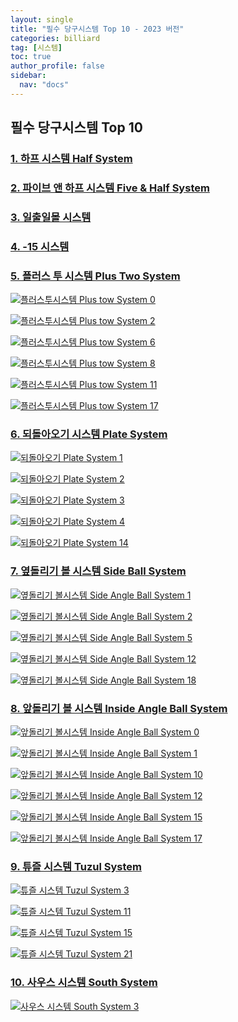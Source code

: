 ```yaml
---
layout: single
title: "필수 당구시스템 Top 10 - 2023 버전"
categories: billiard
tag: [시스템] 
toc: true
author_profile: false
sidebar:
  nav: "docs"
---
```


## 필수 당구시스템 Top 10

### [1. 하프 시스템 Half System](https://bhkyung.github.io/billiard/half-system/)

### [2. 파이브 앤 하프 시스템 Five & Half System](https://bhkyung.github.io/billiard/%ED%8C%8C%EC%9D%B4%EB%B8%8C%EC%95%A4%ED%95%98%ED%94%84%EC%8B%9C%EC%8A%A4%ED%85%9C/)

### [3. 일출일몰 시스템](https://bhkyung.github.io/billiard/%EC%9D%BC%EC%B6%9C%EC%9D%BC%EB%AA%B0%EC%8B%9C%EC%8A%A4%ED%85%9C/)

### [4. -15 시스템](https://bhkyung.github.io/billiard/%EB%A7%88%EC%9D%B4%EB%84%88%EC%8A%A4-15-%EC%8B%9C%EC%8A%A4%ED%85%9C/)

### [5. 플러스 투 시스템 Plus Two System](https://bhkyung.github.io/billiard/%ED%94%8C%EB%9F%AC%EC%8A%A4%ED%88%AC%EC%8B%9C%EC%8A%A4%ED%85%9C-Plus-System/)

[![플러스투시스템 Plus tow System 0](/images/%ED%94%8C%EB%9F%AC%EC%8A%A4%ED%88%AC%20%EC%8B%9C%EC%8A%A4%ED%85%9C(Plus%20two%20System)_0.png)](/images/%ED%94%8C%EB%9F%AC%EC%8A%A4%ED%88%AC%20%EC%8B%9C%EC%8A%A4%ED%85%9C(Plus%20two%20System)_0.png)

[![플러스투시스템 Plus tow System 2](/images/%ED%94%8C%EB%9F%AC%EC%8A%A4%ED%88%AC%20%EC%8B%9C%EC%8A%A4%ED%85%9C(Plus%20two%20System)_2.png)](/images/%ED%94%8C%EB%9F%AC%EC%8A%A4%ED%88%AC%20%EC%8B%9C%EC%8A%A4%ED%85%9C(Plus%20two%20System)_2.png)

[![플러스투시스템 Plus tow System 6](/images/%ED%94%8C%EB%9F%AC%EC%8A%A4%ED%88%AC%20%EC%8B%9C%EC%8A%A4%ED%85%9C(Plus%20two%20System)_6.png)](/images/%ED%94%8C%EB%9F%AC%EC%8A%A4%ED%88%AC%20%EC%8B%9C%EC%8A%A4%ED%85%9C(Plus%20two%20System)_6.png)

[![플러스투시스템 Plus tow System 8](/images/%ED%94%8C%EB%9F%AC%EC%8A%A4%ED%88%AC%20%EC%8B%9C%EC%8A%A4%ED%85%9C(Plus%20two%20System)_8.png)](/images/%ED%94%8C%EB%9F%AC%EC%8A%A4%ED%88%AC%20%EC%8B%9C%EC%8A%A4%ED%85%9C(Plus%20two%20System)_8.png)

[![플러스투시스템 Plus tow System 11](/images/%ED%94%8C%EB%9F%AC%EC%8A%A4%ED%88%AC%20%EC%8B%9C%EC%8A%A4%ED%85%9C(Plus%20two%20System)_11.png)](/images/%ED%94%8C%EB%9F%AC%EC%8A%A4%ED%88%AC%20%EC%8B%9C%EC%8A%A4%ED%85%9C(Plus%20two%20System)_11.png)

[![플러스투시스템 Plus tow System 17](/images/%ED%94%8C%EB%9F%AC%EC%8A%A4%ED%88%AC%20%EC%8B%9C%EC%8A%A4%ED%85%9C(Plus%20two%20System)_17.png)](/images/%ED%94%8C%EB%9F%AC%EC%8A%A4%ED%88%AC%20%EC%8B%9C%EC%8A%A4%ED%85%9C(Plus%20two%20System)_17.png)

### [6. 되돌아오기 시스템 Plate System](https://bhkyung.github.io/billiard/%EB%90%98%EB%8F%8C%EC%95%84%EC%98%A4%EA%B8%B0/)

[![되돌아오기 Plate System 1](/images/%EB%90%98%EB%8F%8C%EC%95%84%EC%98%A4%EA%B8%B0%20%EC%8B%9C%EC%8A%A4%ED%85%9C(plate%20system)_1.png)](/images/%EB%90%98%EB%8F%8C%EC%95%84%EC%98%A4%EA%B8%B0%20%EC%8B%9C%EC%8A%A4%ED%85%9C(plate%20system)_1.png)

[![되돌아오기 Plate System 2](/images/%EB%90%98%EB%8F%8C%EC%95%84%EC%98%A4%EA%B8%B0%20%EC%8B%9C%EC%8A%A4%ED%85%9C(plate%20system)_2.png)](/images/%EB%90%98%EB%8F%8C%EC%95%84%EC%98%A4%EA%B8%B0%20%EC%8B%9C%EC%8A%A4%ED%85%9C(plate%20system)_2.png)

[![되돌아오기 Plate System 3](/images/%EB%90%98%EB%8F%8C%EC%95%84%EC%98%A4%EA%B8%B0%20%EC%8B%9C%EC%8A%A4%ED%85%9C(plate%20system)_3.png)](/images/%EB%90%98%EB%8F%8C%EC%95%84%EC%98%A4%EA%B8%B0%20%EC%8B%9C%EC%8A%A4%ED%85%9C(plate%20system)_3.png)

[![되돌아오기 Plate System 4](/images/%EB%90%98%EB%8F%8C%EC%95%84%EC%98%A4%EA%B8%B0%20%EC%8B%9C%EC%8A%A4%ED%85%9C(plate%20system)_4.png)](/images/%EB%90%98%EB%8F%8C%EC%95%84%EC%98%A4%EA%B8%B0%20%EC%8B%9C%EC%8A%A4%ED%85%9C(plate%20system)_4.png)

[![되돌아오기 Plate System 14](/images/%EB%90%98%EB%8F%8C%EC%95%84%EC%98%A4%EA%B8%B0%20%EC%8B%9C%EC%8A%A4%ED%85%9C(plate%20system)_14.png)](/images/%EB%90%98%EB%8F%8C%EC%95%84%EC%98%A4%EA%B8%B0%20%EC%8B%9C%EC%8A%A4%ED%85%9C(plate%20system)_14.png)
    
### [7. 옆돌리기 볼 시스템 Side Ball System](https://bhkyung.github.io/billiard/%EC%98%86%EB%8F%8C%EB%A6%AC%EA%B8%B0-%EB%B3%BC%EC%8B%9C%EC%8A%A4%ED%85%9C/)

[![옆돌리기 볼시스템 Side Angle Ball System 1](/images/%EC%98%86%EB%8F%8C%EB%A6%AC%EA%B8%B0%20%EB%B3%BC%EC%8B%9C%EC%8A%A4%ED%85%9C(Side%20Angle%20Ball%20System)_1.png)](/images/%EC%98%86%EB%8F%8C%EB%A6%AC%EA%B8%B0%20%EB%B3%BC%EC%8B%9C%EC%8A%A4%ED%85%9C(Side%20Angle%20Ball%20System)_1.png)

[![옆돌리기 볼시스템 Side Angle Ball System 2](/images/%EC%98%86%EB%8F%8C%EB%A6%AC%EA%B8%B0%20%EB%B3%BC%EC%8B%9C%EC%8A%A4%ED%85%9C(Side%20Angle%20Ball%20System)_2.png)](/images/%EC%98%86%EB%8F%8C%EB%A6%AC%EA%B8%B0%20%EB%B3%BC%EC%8B%9C%EC%8A%A4%ED%85%9C(Side%20Angle%20Ball%20System)_2.png)

[![옆돌리기 볼시스템 Side Angle Ball System 5](/images/%EC%98%86%EB%8F%8C%EB%A6%AC%EA%B8%B0%20%EB%B3%BC%EC%8B%9C%EC%8A%A4%ED%85%9C(Side%20Angle%20Ball%20System)_5.png)](/images/%EC%98%86%EB%8F%8C%EB%A6%AC%EA%B8%B0%20%EB%B3%BC%EC%8B%9C%EC%8A%A4%ED%85%9C(Side%20Angle%20Ball%20System)_5.png)

[![옆돌리기 볼시스템 Side Angle Ball System 12](/images/%EC%98%86%EB%8F%8C%EB%A6%AC%EA%B8%B0%20%EB%B3%BC%EC%8B%9C%EC%8A%A4%ED%85%9C(Side%20Angle%20Ball%20System)_12.png)](/images/%EC%98%86%EB%8F%8C%EB%A6%AC%EA%B8%B0%20%EB%B3%BC%EC%8B%9C%EC%8A%A4%ED%85%9C(Side%20Angle%20Ball%20System)_12.png)

[![옆돌리기 볼시스템 Side Angle Ball System 18](/images/%EC%98%86%EB%8F%8C%EB%A6%AC%EA%B8%B0%20%EB%B3%BC%EC%8B%9C%EC%8A%A4%ED%85%9C(Side%20Angle%20Ball%20System)_18.png)](/images/%EC%98%86%EB%8F%8C%EB%A6%AC%EA%B8%B0%20%EB%B3%BC%EC%8B%9C%EC%8A%A4%ED%85%9C(Side%20Angle%20Ball%20System)_18.png)

### [8. 앞돌리기 볼 시스템 Inside Angle Ball System](https://bhkyung.github.io/billiard/%EC%95%9E%EB%8F%8C%EB%A6%AC%EA%B8%B0-%EB%B3%BC%EC%8B%9C%EC%8A%A4%ED%85%9C/)

[![앞돌리기 볼시스템 Inside Angle Ball System 0](/images/%EC%95%9E%EB%8F%8C%EB%A6%AC%EA%B8%B0%20%EB%B3%BC%EC%8B%9C%EC%8A%A4%ED%85%9C%20(inside%20angle%20ball%20system)_0.png)](/images/%EC%95%9E%EB%8F%8C%EB%A6%AC%EA%B8%B0%20%EB%B3%BC%EC%8B%9C%EC%8A%A4%ED%85%9C%20(inside%20angle%20ball%20system)_0.png)

[![앞돌리기 볼시스템 Inside Angle Ball System 1](/images/%EC%95%9E%EB%8F%8C%EB%A6%AC%EA%B8%B0%20%EB%B3%BC%EC%8B%9C%EC%8A%A4%ED%85%9C%20(inside%20angle%20ball%20system)_1.png)](/images/%EC%95%9E%EB%8F%8C%EB%A6%AC%EA%B8%B0%20%EB%B3%BC%EC%8B%9C%EC%8A%A4%ED%85%9C%20(inside%20angle%20ball%20system)_1.png)

[![앞돌리기 볼시스템 Inside Angle Ball System 10](/images/%EC%95%9E%EB%8F%8C%EB%A6%AC%EA%B8%B0%20%EB%B3%BC%EC%8B%9C%EC%8A%A4%ED%85%9C%20(inside%20angle%20ball%20system)_10.png)](/images/%EC%95%9E%EB%8F%8C%EB%A6%AC%EA%B8%B0%20%EB%B3%BC%EC%8B%9C%EC%8A%A4%ED%85%9C%20(inside%20angle%20ball%20system)_10.png)

[![앞돌리기 볼시스템 Inside Angle Ball System 12](/images/%EC%95%9E%EB%8F%8C%EB%A6%AC%EA%B8%B0%20%EB%B3%BC%EC%8B%9C%EC%8A%A4%ED%85%9C%20(inside%20angle%20ball%20system)_12.png)](/images/%EC%95%9E%EB%8F%8C%EB%A6%AC%EA%B8%B0%20%EB%B3%BC%EC%8B%9C%EC%8A%A4%ED%85%9C%20(inside%20angle%20ball%20system)_12.png)

[![앞돌리기 볼시스템 Inside Angle Ball System 15](/images/%EC%95%9E%EB%8F%8C%EB%A6%AC%EA%B8%B0%20%EB%B3%BC%EC%8B%9C%EC%8A%A4%ED%85%9C%20(inside%20angle%20ball%20system)_15.png)](/images/%EC%95%9E%EB%8F%8C%EB%A6%AC%EA%B8%B0%20%EB%B3%BC%EC%8B%9C%EC%8A%A4%ED%85%9C%20(inside%20angle%20ball%20system)_15.png)

[![앞돌리기 볼시스템 Inside Angle Ball System 17](/images/%EC%95%9E%EB%8F%8C%EB%A6%AC%EA%B8%B0%20%EB%B3%BC%EC%8B%9C%EC%8A%A4%ED%85%9C%20(inside%20angle%20ball%20system)_17.png)](/images/%EC%95%9E%EB%8F%8C%EB%A6%AC%EA%B8%B0%20%EB%B3%BC%EC%8B%9C%EC%8A%A4%ED%85%9C%20(inside%20angle%20ball%20system)_17.png)

### [9. 튜즐 시스템 Tuzul System](https://bhkyung.github.io/billiard/%ED%8A%9C%EC%A6%90-%EC%8B%9C%EC%8A%A4%ED%85%9C/)

[![튜즐 시스템 Tuzul System 3](/images/%ED%8A%9C%EC%A6%90%20%EC%8B%9C%EC%8A%A4%ED%85%9C(tuzul%20system)_3.png)](/images/%ED%8A%9C%EC%A6%90%20%EC%8B%9C%EC%8A%A4%ED%85%9C(tuzul%20system)_3.png)

[![튜즐 시스템 Tuzul System 11](/images/%ED%8A%9C%EC%A6%90%20%EC%8B%9C%EC%8A%A4%ED%85%9C(tuzul%20system)_11.png)](/images/%ED%8A%9C%EC%A6%90%20%EC%8B%9C%EC%8A%A4%ED%85%9C(tuzul%20system)_11.png)

[![튜즐 시스템 Tuzul System 15](/images/%ED%8A%9C%EC%A6%90%20%EC%8B%9C%EC%8A%A4%ED%85%9C(tuzul%20system)_15.png)](/images/%ED%8A%9C%EC%A6%90%20%EC%8B%9C%EC%8A%A4%ED%85%9C(tuzul%20system)_15.png)

[![튜즐 시스템 Tuzul System 21](/images/%ED%8A%9C%EC%A6%90%20%EC%8B%9C%EC%8A%A4%ED%85%9C(tuzul%20system)_21.png)](/images/%ED%8A%9C%EC%A6%90%20%EC%8B%9C%EC%8A%A4%ED%85%9C(tuzul%20system)_21.png)

### [10. 사우스 시스템 South System](https://bhkyung.github.io/billiard/%EC%82%AC%EC%9A%B0%EC%8A%A4-%EC%8B%9C%EC%8A%A4%ED%85%9C/)

[![사우스 시스템 South System 3](/images/%EC%82%AC%EC%9A%B0%EC%8A%A4%20%EC%8B%9C%EC%8A%A4%ED%85%9C%20(South%20System)_3.png)](/images/%EC%82%AC%EC%9A%B0%EC%8A%A4%20%EC%8B%9C%EC%8A%A4%ED%85%9C%20(South%20System)_3.png)
